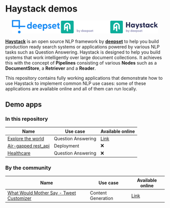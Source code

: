 # Haystack demos

<p align="center" float="left">
  <img alt="" src="https://raw.githubusercontent.com/deepset-ai/.github/main/deepset-logo-colored.png" width="30%"/>
  <img alt="" src="https://raw.githubusercontent.com/deepset-ai/.github/main/haystack-logo-colored-on-dark.png#gh-dark-mode-only" width="30%"/>
  <img alt="" src="https://raw.githubusercontent.com/deepset-ai/.github/main/haystack-logo-colored.png#gh-light-mode-only" width="30%"/>
</p>

<strong><a href="https://github.com/deepset-ai/haystack">Haystack</a></strong> is an open source NLP framework by
<strong><a href="https://deepset.ai">deepset</a></strong> to help you build production ready search systems or
applications powered by various NLP tasks such as Question Answering. Haystack is designed to help you build systems
that work intelligently over large document collections. It achieves this with the concept of
<strong>Pipelines</strong> consisting of various <strong>Nodes</strong> such as a <strong>DocumentStore</strong>,
a <strong>Retriever</strong> and a <strong>Reader</strong>.

This repository contains fully working applications that demonstrate how to use Haystack to implement common NLP use
cases: some of these applications are available online and all of them can run locally.

## Demo apps

### In this repository
| Name                                        | Use case           | Available online                         |
| ------------------------------------------- | ------------------ | ---------------------------------------- |
| [Explore the world](./explore_the_world/)   | Question Answering | [Link](https://haystack-demo.deepset.ai) |
| [Air-gapped rest_api](./airgapped-rest_api) | Deployment         | :x:                                      |
| [Healthcare](./healthcare)                  | Question Answering | :x:                                      |

### By the community
| Name                                        | Use case           | Available online                         |
| ------------------------------------------- | ------------------ | ---------------------------------------- |
| [What Would Mother Say - Tweet Customizer](https://github.com/TuanaCelik/what-would-mother-say)  | Content Generation | [Link](https://huggingface.co/spaces/Tuana/what-would-mother-say) |
